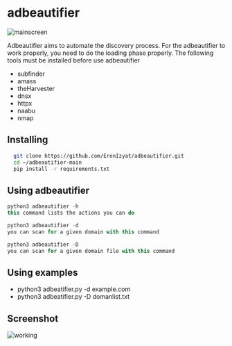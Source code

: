 
# adbeautifier
![mainscreen](https://github.com/ErenIzyat/adbeautifier/assets/56388061/1c8ca455-921e-4e25-b360-cce90ce392b2)

Adbeautifier aims to automate the discovery process. For the adbeautifier to work properly, you need to do the loading phase properly.
The following tools must be installed before use adbeautifier
- subfinder
- amass
- theHarvester
- dnsx
- httpx
- naabu
- nmap


## Installing



```bash 
  git clone https://github.com/ErenIzyat/adbeautifier.git
  cd ~/adbeautifier-main
  pip install -r requirements.txt
```
    
## Using adbeautifier

```javascript
python3 adbeautifier -h  
this command lists the actions you can do

python3 adbeautifier -d 
you can scan for a given domain with this command

python3 adbeautifier -D
you can scan for a given domain file with this command

```

  
## Using examples
- python3 adbeatifier.py -d example.com
- python3 adbeatifier.py -D domanlist.txt







## Screenshot

![working](https://github.com/ErenIzyat/adbeautifier/assets/56388061/4cd40e25-9f86-4e7c-bcee-7f23796f690b)


  
